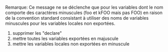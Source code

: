 Remarque: Ce message ne se déclenche que pour les variables dont le nom comporte des caractères minuscules (foo et kFOO mais pas FOO) en raison de la convention standard consistant à utiliser des noms de variables minuscules pour les variables locales non exportées.

1. supprimer les "declare"
2. mettre toutes les variables exportées en majuscule
3. mettre les variables locales non exportées en minuscule

